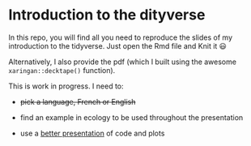 # Introduction to the dityverse

In this repo, you will find all you need to reproduce the slides of my introduction to the tidyverse. 
Just open the Rmd file and Knit it :smiley:

Alternatively, I also provide the pdf (which I built using the awesome `xaringan::decktape()` function).

This is work in progress. I need to:

* ~~pick a language, French or English~~

* find an example in ecology to be used throughout the presentation

* use a [better presentation]( https://www.garrickadenbuie.com/blog/2018/08/16/decouple-code-and-output-in-xaringan-slides/ ) of code and plots

